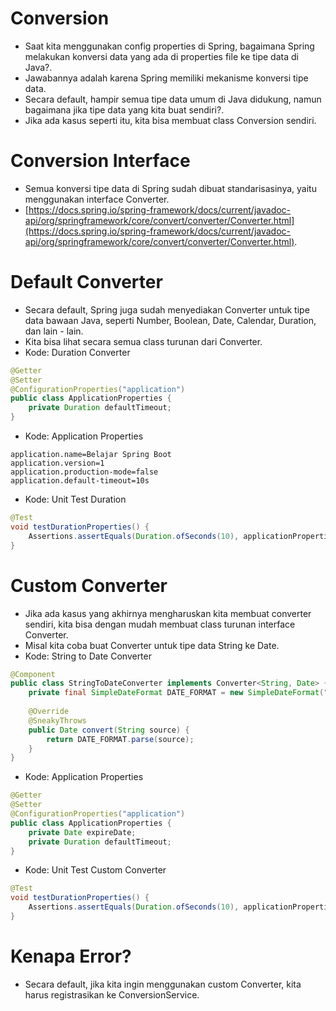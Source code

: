 # Conversion
- Saat kita menggunakan config properties di Spring, bagaimana Spring melakukan konversi data yang ada di properties file ke tipe data di Java?.
- Jawabannya adalah karena Spring memiliki mekanisme konversi tipe data.
- Secara default, hampir semua tipe data umum di Java didukung, namun bagaimana jika tipe data yang kita buat sendiri?.
- Jika ada kasus seperti itu, kita bisa membuat class Conversion sendiri.

# Conversion Interface
- Semua konversi tipe data di Spring sudah dibuat standarisasinya, yaitu menggunakan interface Converter.
- [https://docs.spring.io/spring-framework/docs/current/javadoc-api/org/springframework/core/convert/converter/Converter.html](https://docs.spring.io/spring-framework/docs/current/javadoc-api/org/springframework/core/convert/converter/Converter.html).

# Default Converter
- Secara default, Spring juga sudah menyediakan Converter untuk tipe data bawaan Java, seperti Number, Boolean, Date, Calendar, Duration, dan lain - lain.
- Kita bisa lihat secara semua class turunan dari Converter.
- Kode: Duration Converter
```java
@Getter
@Setter
@ConfigurationProperties("application")
public class ApplicationProperties {
    private Duration defaultTimeout;
}
```
- Kode: Application Properties
```text
application.name=Belajar Spring Boot
application.version=1
application.production-mode=false
application.default-timeout=10s
```
- Kode: Unit Test Duration
```java
@Test
void testDurationProperties() {
    Assertions.assertEquals(Duration.ofSeconds(10), applicationProperties.getDefaultTimeout());
}
```

# Custom Converter
- Jika ada kasus yang akhirnya mengharuskan kita membuat converter sendiri, kita bisa dengan mudah membuat class turunan interface Converter.
- Misal kita coba buat Converter untuk tipe data String ke Date.
- Kode: String to Date Converter
```java
@Component
public class StringToDateConverter implements Converter<String, Date> {
    private final SimpleDateFormat DATE_FORMAT = new SimpleDateFormat("yyyy-MM-dd");
    
    @Override
    @SneakyThrows
    public Date convert(String source) {
        return DATE_FORMAT.parse(source);
    }
}
```
- Kode: Application Properties
```java
@Getter
@Setter
@ConfigurationProperties("application")
public class ApplicationProperties {
    private Date expireDate;
    private Duration defaultTimeout;
}
```
- Kode: Unit Test Custom Converter
```java
@Test
void testDurationProperties() {
    Assertions.assertEquals(Duration.ofSeconds(10), applicationProperties.getDefaultTimeout());
}
```

# Kenapa Error?
- Secara default, jika kita ingin menggunakan custom Converter, kita harus registrasikan ke ConversionService.